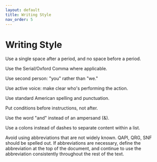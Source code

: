 ```yaml
---
layout: default
title: Writing Style
nav_order: 5
---
```


# Writing Style

Use a single space after a period, and no space before a period.

Use the Serial/Oxford Comma where applicable. 

Use second person: "you" rather than "we."

Use active voice: make clear who's performing the action.

Use standard American spelling and punctuation.

Put conditions before instructions, not after.

Use the word "and" instead of an ampersand (&).

Use a colons instead of dashes to separate content within a list.

Avoid using abbreviations that are not widely known. QAPI, QRG, SNF should be spelled out. If abbreviations are necessary, define the abbreviation at the top of the document, and continue to use the abbreviation consistently throughout the rest of the text.
